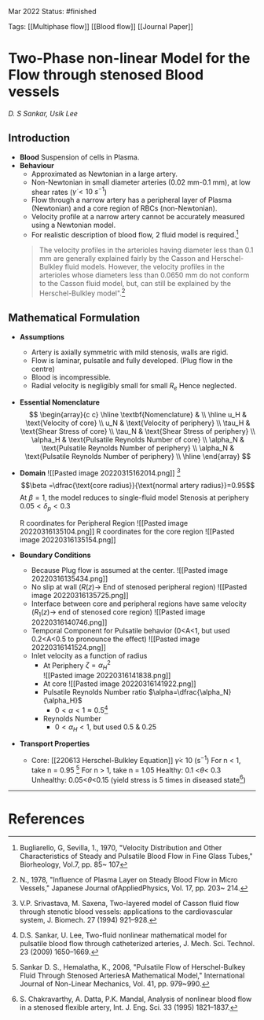 Mar 2022
Status: #finished   

Tags: [[Multiphase flow]] [[Blood flow]] [[Journal Paper]]

# Two-Phase non-linear Model for the Flow through stenosed Blood vessels
*D. S Sankar, Usik Lee*

## Introduction
- **Blood**
   Suspension of cells in Plasma. 
- **Behaviour**
  - Approximated as Newtonian in a large artery.
  - Non-Newtonian in small diameter arteries (0.02 mm-0.1 mm), at low shear rates ($\dot \gamma<10 \ s^{-1}$)
  - Flow through a narrow artery has a peripheral layer of Plasma (Newtonian) and a core region of RBCs (non-Newtonian).
  - Velocity profile at a narrow artery cannot be accurately measured using a Newtonian model.  
  - For realistic description of blood flow, 2 fluid model is required.[^1]
  >  The velocity profiles in the arterioles having diameter less than 0.1 mm are generally explained fairly by the Casson and Herschel-Bulkley fluid models. However, the velocity profiles in the arterioles whose diameters less than 0.0650 mm do not conform to the Casson fluid model, but, can still be explained by the Herschel-Bulkley model".[^2]
## Mathematical Formulation
- **Assumptions**
  - Artery is axially symmetric with mild stenosis, walls are rigid. 
  - Flow is laminar, pulsatile and fully developed. (Plug flow in the centre)
  - Blood is incompressible. 
  - Radial velocity is negligibly small for small $R_e$ Hence neglected.
- **Essential Nomenclature**
$$
\begin{array}{c c}
\hline
 \textbf{Nomenclature} &    \\ 
\hline
	u_H & \text{Velocity of core}    \\
	u_N & \text{Velocity of periphery}    \\
	\tau_H & \text{Shear Stress of core}    \\
	\tau_N & \text{Shear Stress of periphery}    \\
	\alpha_H & \text{Pulsatile Reynolds Number of core}    \\
	\alpha_N & \text{Pulsatile Reynolds Number of periphery}    \\
	\alpha_N & \text{Pulsatile Reynolds Number of periphery}    \\
\hline
\end{array}
$$

- **Domain**
![[Pasted image 20220315162014.png]]
[^6]$$\beta =\dfrac{\text{core radius}}{\text{normal artery radius}}=0.95$$
At $\beta=1$, the model reduces to single-fluid model
Stenosis at periphery $0.05<\delta_p<0.3$

  R coordinates for Peripheral Region
  ![[Pasted image 20220316135104.png]]
  R coordinates for the core region 
  ![[Pasted image 20220316135154.png]]
- **Boundary Conditions**
  - Because Plug flow is assumed at the center.
  ![[Pasted image 20220316135434.png]]
  - No slip at wall ($R(z)\rightarrow$ End of stenosed peripheral region)
  ![[Pasted image 20220316135725.png]]
  -  Interface between core and peripheral regions have same velocity ($R_1(z)\rightarrow$ end of stenosed core region)
  ![[Pasted image 20220316140746.png]]
  - Temporal Component for Pulsatile behavior (0<A<1, but used 0.2<A<0.5 to pronounce the effect)
  ![[Pasted image 20220316141524.png]]
  - Inlet velocity as a function of radius 
	  - At Periphery $\zeta = \alpha_H ^2$   
	  ![[Pasted image 20220316141838.png]]
	  - At core
		  ![[Pasted image 20220316141922.png]]
	- Pulsatile Reynolds Number ratio $\alpha=\dfrac{\alpha_N}{\alpha_H}$
		- $0<\alpha<1\approx 0.5$[^3]
	- Reynolds Number
		- $0<\alpha_H<1$, but used $0.5 \ \& \ 0.25$  
  
- **Transport Properties**
  - Core: [[220613 Herschel-Bulkley Equation]]
	  $\dot \gamma <$ 10 (s$^{-1}$)
	  For n < 1, take n = 0.95 [^4]
	  For n > 1, take n = 1.05
	  Healthy:
			0.1 <$\theta$< 0.3 
	  Unhealthy:
			0.05<$\theta$<0.15 (yield stress is 5 times in diseased state[^5])
	  


---
# References
[^1]: Bugliarello, G, Sevilla, 1., 1970, "Velocity Distribution and Other Characteristics of Steady and Pulsatile Blood Flow in Fine Glass Tubes," Biorheology, Vol.7, pp. 85~ 107
[^2]: N., 1978, "Influence of Plasma Layer on Steady Blood Flow in Micro Vessels," Japanese Journal ofAppliedPhysics, Vol. 17, pp. 203~ 214. 
[^3]: D.S. Sankar, U. Lee, Two-fluid nonlinear mathematical model for pulsatile blood flow through catheterized arteries, J. Mech. Sci. Technol. 23 (2009) 1650–1669.
[^4]: Sankar D. S., Hemalatha, K., 2006, "Pulsatile Flow of Herschel-Bulkey Fluid Through Stenosed ArteriesA Mathematical Model," International Journal of Non-Linear Mechanics, Vol. 41, pp. 979~990.
[^5]: S. Chakravarthy, A. Datta, P.K. Mandal, Analysis of nonlinear blood flow in a stenosed flexible artery, Int. J. Eng. Sci. 33 (1995) 1821–1837.
[^6]: V.P. Srivastava, M. Saxena, Two-layered model of Casson fluid flow through stenotic blood vessels: applications to the cardiovascular system, J. Biomech. 27 (1994) 921–928.
